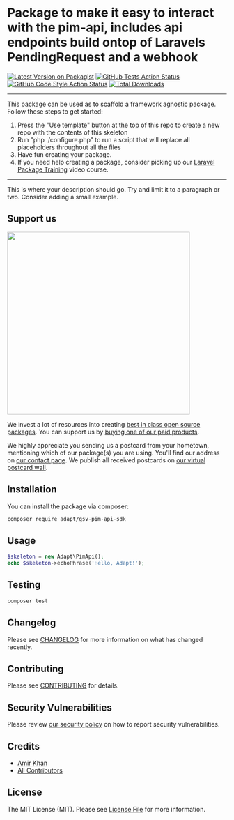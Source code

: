 # Package to make it easy to interact with the pim-api, includes api endpoints build ontop of Laravels PendingRequest and a webhook

[![Latest Version on Packagist](https://img.shields.io/packagist/v/adaptdk/gsv-pim-api-sdk.svg?style=flat-square)](https://packagist.org/packages/adaptdk/gsv-pim-api-sdk)
[![GitHub Tests Action Status](https://img.shields.io/github/workflow/status/adaptdk/gsv-pim-api-sdk/run-tests?label=tests)](https://github.com/adaptdk/gsv-pim-api-sdk/actions?query=workflow%3ATests+branch%3Amaster)
[![GitHub Code Style Action Status](https://img.shields.io/github/workflow/status/adaptdk/gsv-pim-api-sdk/Check%20&%20fix%20styling?label=code%20style)](https://github.com/adaptdk/gsv-pim-api-sdk/actions?query=workflow%3A"Check+%26+fix+styling"+branch%3Amaster)
[![Total Downloads](https://img.shields.io/packagist/dt/adaptdk/gsv-pim-api-sdk.svg?style=flat-square)](https://packagist.org/packages/adaptdk/gsv-pim-api-sdk)

---
This package can be used as to scaffold a framework agnostic package. Follow these steps to get started:

1. Press the "Use template" button at the top of this repo to create a new repo with the contents of this skeleton
2. Run "php ./configure.php" to run a script that will replace all placeholders throughout all the files
3. Have fun creating your package.
4. If you need help creating a package, consider picking up our <a href="https://laravelpackage.training">Laravel Package Training</a> video course.
---

This is where your description should go. Try and limit it to a paragraph or two. Consider adding a small example.

## Support us

[<img src="https://github-ads.s3.eu-central-1.amazonaws.com/gsv-pim-api-sdk.jpg?t=1" width="419px" />](https://spatie.be/github-ad-click/gsv-pim-api-sdk)

We invest a lot of resources into creating [best in class open source packages](https://spatie.be/open-source). You can support us by [buying one of our paid products](https://spatie.be/open-source/support-us).

We highly appreciate you sending us a postcard from your hometown, mentioning which of our package(s) you are using. You'll find our address on [our contact page](https://spatie.be/about-us). We publish all received postcards on [our virtual postcard wall](https://spatie.be/open-source/postcards).

## Installation

You can install the package via composer:

```bash
composer require adapt/gsv-pim-api-sdk
```

## Usage

```php
$skeleton = new Adapt\PimApi();
echo $skeleton->echoPhrase('Hello, Adapt!');
```

## Testing

```bash
composer test
```

## Changelog

Please see [CHANGELOG](CHANGELOG.md) for more information on what has changed recently.

## Contributing

Please see [CONTRIBUTING](.github/CONTRIBUTING.md) for details.

## Security Vulnerabilities

Please review [our security policy](../../security/policy) on how to report security vulnerabilities.

## Credits

- [Amir Khan](https://github.com/TheLifeOfo)
- [All Contributors](../../contributors)

## License

The MIT License (MIT). Please see [License File](LICENSE.md) for more information.
